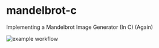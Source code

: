 # mandelbrot-c
Implementing a Mandelbrot Image Generator (In C) (Again)

![example workflow](https://github.com/TechnikTobi/mandelbrot-c/actions/workflows/cmake.yml/badge.svg)
